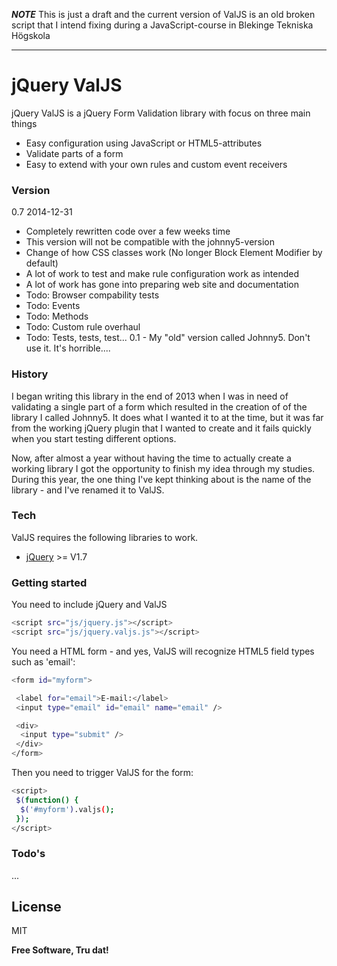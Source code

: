 ***NOTE*** This is just a draft and the current version of ValJS is an old broken script that I intend fixing during a JavaScript-course in Blekinge Tekniska Högskola 

-----------------------------------------------------------

# jQuery ValJS

jQuery ValJS is a jQuery Form Validation library with focus on three main things

  - Easy configuration using JavaScript or HTML5-attributes
  - Validate parts of a form
  - Easy to extend with your own rules and custom event receivers

### Version
0.7 2014-12-31
- Completely rewritten code over a few weeks time
- This version will not be compatible with the johnny5-version
- Change of how CSS classes work (No longer Block Element Modifier by default)
- A lot of work to test and make rule configuration work as intended
- A lot of work has gone into preparing web site and documentation
- Todo: Browser compability tests
- Todo: Events
- Todo: Methods
- Todo: Custom rule overhaul
- Todo: Tests, tests, test...
0.1 - My "old" version called Johnny5. Don't use it. It's horrible....

### History

I began writing this library in the end of 2013 when I was in need of validating a single part of a form which resulted in the creation of of the library I called Johnny5. It does what I wanted it to at the time, but it was far from the working jQuery plugin that I wanted to create and it fails quickly when you start testing different options.

Now, after almost a year without having the time to actually create a working library I got the opportunity to finish my idea through my studies. During this year, the one thing I've kept thinking about is the name of the library - and I've renamed it to ValJS.

### Tech

ValJS requires the following libraries to work.

* [jQuery] >= V1.7

### Getting started

You need to include jQuery and ValJS

```sh
<script src="js/jquery.js"></script>
<script src="js/jquery.valjs.js"></script>
```

You need a HTML form - and yes, ValJS will recognize HTML5 field types such as 'email':

```sh
<form id="myform">

 <label for="email">E-mail:</label>
 <input type="email" id="email" name="email" />

 <div>
  <input type="submit" />
 </div>
</form>
```

Then you need to trigger ValJS for the form:

```sh
<script>
 $(function() {
  $('#myform').valjs();
 });
</script>
```

### Todo's

...

License
----

MIT

**Free Software, Tru dat!**

[jQuery]:http://jquery.com
